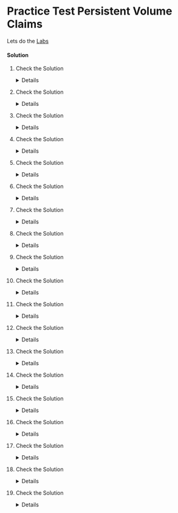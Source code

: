 # Practice Test Persistent Volume Claims

  Lets do the [Labs](https://kodekloud.com/courses/certified-kubernetes-administrator-with-practice-tests/lectures/9816679)

#### Solution

  1. Check the Solution

     <details>

      ```
      OK
      ```
    
     </details>

  2. Check the Solution

     <details>

      ```
      OK
      ```
     </details>
 
  3. Check the Solution

     <details>

      ```
      No
      ```
     </details>

  4. Check the Solution
    
     <details>

      ```
      apiVersion: v1
      kind: Pod
      metadata:
        name: webapp
      spec:
        containers:
        - name: event-simulator
          image: kodekloud/event-simulator
          env:
          - name: LOG_HANDLERS
            value: file
          volumeMounts:
          - mountPath: /log
            name: log-volume
      
        volumes:
        - name: log-volume
          hostPath:
            # directory location on host
            path: /var/log/webapp
            # this field is optional
            type: Directory
      ```
      </details>

  5. Check the Solution

     <details>

      ```
      apiVersion: v1
      kind: PersistentVolume
      metadata:
        name: pv-log
      spec:
        accessModes:
          - ReadWriteMany
        capacity:
          storage: 100Mi
        hostPath:
          path: /pv/log
      ```

     </details>

  6. Check the Solution

     <details>

      ```
      kind: PersistentVolumeClaim
      apiVersion: v1
      metadata:
        name: claim-log-1
      spec:
        accessModes:
          - ReadWriteOnce
        resources:
          requests:
            storage: 50Mi
      ```
     </details>

  7. Check the Solution

     <details>

      ```
      PENDING
      ```
     </details>

  8. Check the Solution

     <details>

      ```
      AVAILABLE
      ```
     </details>

  9. Check the Solution

     <details>

      ```
      Access Modes Mismatch
      ```
     </details>

  10. Check the Solution

      <details>
 
       ```
       kind: PersistentVolumeClaim
       apiVersion: v1
       metadata:
         name: claim-log-1
       spec:
         accessModes:
           - ReadWriteMany
         resources:
           requests:
             storage: 50Mi
       ```
      </details>

  11. Check the Solution

      <details>
 
       ```
       100Mi
       ```
      </details>

  12. Check the Solution

      <details>
 
       ```
       apiVersion: v1
       kind: Pod
       metadata:
         name: webapp
       spec:
         containers:
         - name: event-simulator
           image: kodekloud/event-simulator
           env:
           - name: LOG_HANDLERS
             value: file
           volumeMounts:
           - mountPath: /log
             name: log-volume
       
         volumes:
         - name: log-volume
           persistentVolumeClaim:
             claimName: claim-log-1
       ```
      </details>

  13. Check the Solution

      <details>
 
       ```
       Retain
       ```
      </details>

  14. Check the Solution

      <details>
 
       ```
       The PV is not delete but not available
       ```
      </details>

  15. Check the Solution

      <details>
 
       ```
       The PVC is stuck in `terminating` state
       ```
      </details>

  16. Check the Solution

      <details>
 
       ```
       The PVC is being used by a POD
       ```
      </details>

  17. Check the Solution

      <details>
 
       ```
       kubectl delete pod webapp
       ```
      </details>

  18. Check the Solution

      <details>
 
       ```
       Deleted
       ```
      </details>

  19. Check the Solution

      <details>
 
       ```
       Released
       ```
      </details>